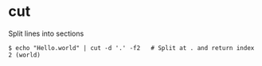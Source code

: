 # cut

Split lines into sections

```shell
$ echo "Hello.world" | cut -d '.' -f2   # Split at . and return index 2 (world)
```
